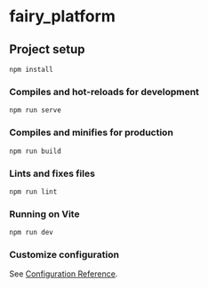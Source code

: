 # fairy_platform

## Project setup

```
npm install
```

### Compiles and hot-reloads for development

```
npm run serve
```

### Compiles and minifies for production

```
npm run build
```

### Lints and fixes files

```
npm run lint
```

### Running on Vite

```
npm run dev
```

### Customize configuration

See [Configuration Reference](https://cli.vuejs.org/config/).
